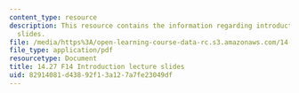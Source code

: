 ```yaml
---
content_type: resource
description: This resource contains the information regarding introduction lecture
  slides.
file: /media/https%3A/open-learning-course-data-rc.s3.amazonaws.com/14-27-economics-and-e-commerce-fall-2014/82914081d43892f13a127a7fe23049df_MIT14_27F14_lecslide1.pdf
file_type: application/pdf
resourcetype: Document
title: 14.27 F14 Introduction lecture slides
uid: 82914081-d438-92f1-3a12-7a7fe23049df
---
```

